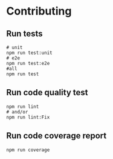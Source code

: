 # Contributing

## Run tests
```
# unit
npm run test:unit
# e2e
npm run test:e2e
#all
npm run test
```

## Run code quality test
```
npm run lint
# and/or
npm run lint:Fix
```

## Run code coverage report
```
npm run coverage
```
